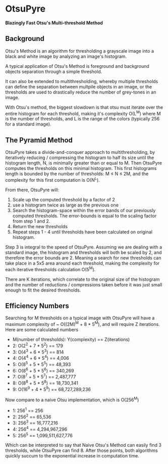 # OtsuPyre
**Blazingly Fast Otsu's Multi-threshold Method**

## Background

Otsu's Method is an algorithm for thresholding a grayscale image into a black and white image by analyzing an image's histogram.

A typical application of Otsu's Method is foreground and background objects separation through a simple threshold.

It can also be extended to multithresholding, whereby multiple thresholds can define the separation between multpile objects in an image, or the thresholds are used to drastically reduce the number of grey-tones in an image.

With Otsu's method, the biggest slowdown is that otsu must iterate over the entire histogram for each threshold, making it's complexity O(L<sup>M</sup>) where M is the number of thresholds, and L is the range of the colors (typically 256 for a standard image).

## The Pyramid Method

OtsuPyre takes a divide-and-conquer approach to multithresholding, by iteratively reducing / compressing the histogram to half its size until the histogram length, N, is minimally greater than or equal to M. Then OtsuPyre computes the thresholds on this minimal histogram. This first histograms length is bounded by the number of thresholds: M ≤ N ≤ 2M, and the complexity for this first computation is O(N<sup>L</sup>).

From there, OtsuPyre will:

1. Scale up the computed threshold by a factor of 2
2. use a histogram twice as large as the previous one
3. Search the histogram-space within the error bands of our previously computed thresholds. The error-bounds is equal to the scaling factor from step 1 and 2.
4. Return the new thresholds
5. Repeat steps 1 - 4 until thresholds have been calculated on original histogram.

Step 3 is integral to the speed of OtsuPyre. Assuming we are dealing with a standard image, the histogram and thresholds will both be scaled by 2, and therefore the error bounds are 2. Meaning a search for new thresholds can take place in a 5x5 area around each threshold, making the complexity for each iterative thresholds calculation O(5<sup>M</sup>).

There are K iterations, which correlate to the original size of the histogram and the number of reductions / compressions taken before it was just small enough to fit the desired thresholds.

## Efficiency Numbers

Searching for M thresholds on a typical image with OtsuPyre will have a maximum complexity of ~ O((2M)<sup>M</sup> + 8 * 5<sup>M</sup>), and will require Z iterations. Here are some calculated numbers

- M(number of thresholds): Y(complexity) == Z(iterations)
- 2: O(2<sup>2</sup> + 7 * 5<sup>2</sup>) == 179
- 3: O(4<sup>3</sup> + 6 * 5<sup>3</sup>) == 814
- 4: O(4<sup>4</sup> + 6 * 5<sup>4</sup>) == 4,006
- 5: O(8<sup>5</sup> + 5 * 5<sup>5</sup>) == 48,393
- 6: O(8<sup>6</sup> + 5 * 5<sup>6</sup>) == 340,269
- 7: O(8<sup>7</sup> + 5 * 5<sup>7</sup>) == 2,487,777
- 8: O(8<sup>8</sup> + 5 * 5<sup>8</sup>) == 18,730,341
- 9: O(16<sup>9</sup> + 4 * 5<sup>9</sup>) == 68,727,289,236

Now compare to a naive Otsu implementation, which is O(256<sup>M</sup>)

- 1: 256<sup>1</sup> == 256
- 2: 256<sup>2</sup> == 65,536
- 3: 256<sup>3</sup> == 16,777,216
- 4: 256<sup>4</sup> == 4,294,967,296
- 5: 256<sup>5</sup> == 1,099,511,627,776

Which can be interpreted to say that Naive Otsu's Method can easily find 3 thresholds, while OtsuPyre can find 8. After those points, both algorithms quickly succum to the exponential increase in computation time.
